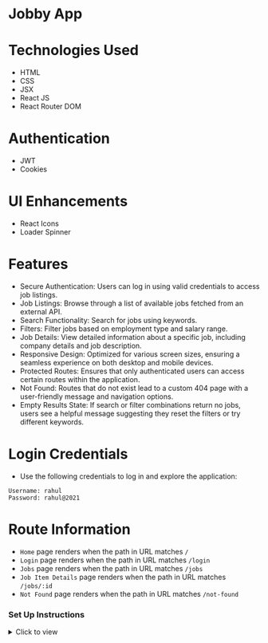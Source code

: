# Jobby App

# Technologies Used
- HTML
- CSS
- JSX
- React JS
- React Router DOM
  
# Authentication
- JWT
- Cookies
  
# UI Enhancements
- React Icons
- Loader Spinner
  
# Features
- Secure Authentication: Users can log in using valid credentials to access job listings.
- Job Listings: Browse through a list of available jobs fetched from an external API.
- Search Functionality: Search for jobs using keywords.
- Filters: Filter jobs based on employment type and salary range.
- Job Details: View detailed information about a specific job, including company details and job description.
- Responsive Design: Optimized for various screen sizes, ensuring a seamless experience on both desktop and mobile devices.
- Protected Routes: Ensures that only authenticated users can access certain routes within the application.
- Not Found: Routes that do not exist lead to a custom 404 page with a user-friendly message and navigation options.
- Empty Results State: If search or filter combinations return no jobs, users see a helpful message suggesting they reset the filters or try different keywords.

# Login Credentials

- Use the following credentials to log in and explore the application:
```
Username: rahul
Password: rahul@2021
```

# Route Information

- `Home` page renders when the path in URL matches `/`
- `Login` page renders when the path in URL matches `/login`
- `Jobs` page renders when the path in URL matches `/jobs`
- `Job Item Details` page renders when the path in URL matches `/jobs/:id`
- `Not Found` page renders when the path in URL matches `/not-found`

### Set Up Instructions

<details>
<summary>Click to view</summary>

- Download dependencies by running `npm install`
- Start up the app using `npm start`
</details>
